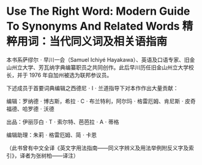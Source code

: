 # Use The Right Word: Modern Guide To Synonyms And Related Words 精粹用词：当代同义词及相关语指南

本书系萨缪尔ㆍ早川一会（Samuel Ichiyé Hayakawa）、英语及口语专家、旧金山州立大学、芳瓦纳字典编纂职员之共同创作。此后早川历任旧金山州立大学校长，并于 1976 年自加州被选为联邦参议员。

下述成员于首要词典编辑之西德尼ㆍIㆍ兰道指导下对本作作出大量贡献：

编辑：罗纳德ㆍ博古斯，希拉ㆍCㆍ布兰特利，阿尔玛ㆍ格雷厄姆、肯尼斯ㆍ皮奇福德、哈罗德ㆍ沃德

出品：伊丽莎白ㆍTㆍ索尔特、芭芭拉ㆍAㆍ蒂格

编辑助理：朱莉ㆍ格雷厄姆、简ㆍ卡恩

（此书曾有中文全译《英文字用法指南——同义字辨义及用法举例附反义字及索引》，译者为张树柏——译注）

